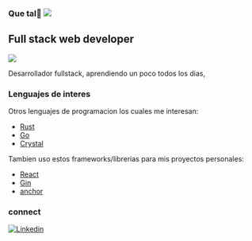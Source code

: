 ###  Que tal👋 ![](https://img.shields.io/badge/developer-yellow.svg?style=for-the-badge&logo=javascript)

## Full stack web developer
 ![](https://www.codewars.com/users/nicosup98/badges/large)

Desarrollador fullstack, aprendiendo un poco todos los dias,

### Lenguajes de interes
Otros lenguajes de programacion los cuales me interesan:

* [Rust](https://github.com/rust-lang/rust)
* [Go](https://golang.org/)
* [Crystal](https://github.com/crystal-lang/crystal)

Tambien uso estos frameworks/librerias para mis proyectos personales:

* [React](https://github.com/facebook/react)
* [Gin](https://github.com/gin-gonic/gin)
* [anchor](https://github.com/project-serum/anchor)
### connect
[![Linkedin](https://img.shields.io/badge/LinkedIn-blue.svg?style=for-the-badge&logo=linkedin)][linkedin]

[linkedin]: https://www.linkedin.com/in/nicolangelo-damico-rincon/
